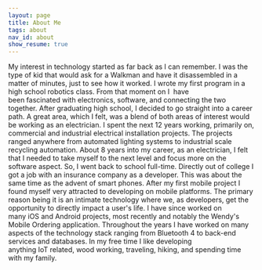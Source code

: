 ```yaml
---
layout: page
title: About Me
tags: about
nav_id: about
show_resume: true
---
```


My interest in technology started as far back as I can remember. 
I was the type of kid that would ask for a Walkman and have it 
disassembled in a matter of minutes, just to see how it worked. I wrote 
my first program in a high school robotics class. From that moment on I 
have been fascinated with electronics, software, and connecting the two 
together. After graduating high school, I decided to go straight into a 
career path. A great area, which I felt, was a blend of both areas of 
interest would be working as an electrician. I spent the next 12 years 
working, primarily on, commercial and industrial electrical installation 
projects. The projects ranged anywhere from automated lighting systems 
to industrial scale recycling automation. About 8 years into my career, 
as an electrician, I felt that I needed to take myself to the next level 
and focus more on the software aspect. So, I went back to school 
full-time. Directly out of college I got a job with an insurance company 
as a developer. This was about the same time as the advent of smart 
phones. After my first mobile project I found myself very attracted to 
developing on mobile platforms. The primary reason being it is an 
intimate technology where we, as developers, get the opportunity to 
directly impact a user's life. I have since worked on many iOS and 
Android projects, most recently and notably the Wendy's Mobile Ordering 
application. Throughout the years I have worked on many aspects of the 
technology stack ranging from Bluetooth 4 to back-end services and 
databases. In my free time I like developing anything IoT related, wood 
working, traveling, hiking, and spending time with my family.
